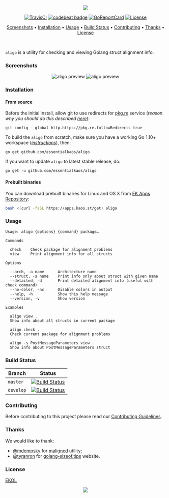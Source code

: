 <p align="center"><a href="#readme"><img src="https://gh.kaos.st/aligo.svg"/></a></p>

<p align="center">
  <a href="https://travis-ci.com/essentialkaos/aligo"><img src="https://travis-ci.com/essentialkaos/aligo.svg?branch=master" alt="TravisCI" /></a>
  <a href="https://codebeat.co/projects/github-com-essentialkaos-aligo-master"><img alt="codebeat badge" src="https://codebeat.co/badges/18a359f5-50dd-4bfc-95b2-07dee23d018a" /></a>
  <a href="https://goreportcard.com/report/github.com/essentialkaos/aligo"><img src="https://goreportcard.com/badge/github.com/essentialkaos/aligo" alt="GoReportCard" /></a>
  <a href="https://essentialkaos.com/ekol"><img src="https://gh.kaos.st/ekol.svg" alt="License" /></a>
</p>

<p align="center"><a href="#screenshots">Screenshots</a> • <a href="#installation">Installation</a> • <a href="#usage">Usage</a> • <a href="#build-status">Build Status</a> • <a href="#contributing">Contributing</a> • <a href="#thanks">Thanks</a> • <a href="#license">License</a></p>

<br/>

`aligo` is a utility for checking and viewing Golang struct alignment info.

### Screenshots

<p align="center">
  <img src="https://gh.kaos.st/aligo-1.png" alt="aligo preview">
  <img src="https://gh.kaos.st/aligo-2.png" alt="aligo preview">
</p>

### Installation

#### From source

Before the initial install, allow git to use redirects for [pkg.re](https://github.com/essentialkaos/pkgre) service (_reason why you should do this described [here](https://github.com/essentialkaos/pkgre#git-support)_):

```
git config --global http.https://pkg.re.followRedirects true
```

To build the `aligo` from scratch, make sure you have a working Go 1.10+ workspace (_[instructions](https://golang.org/doc/install)_), then:

```
go get github.com/essentialkaos/aligo
```

If you want to update `aligo` to latest stable release, do:

```
go get -u github.com/essentialkaos/aligo
```

#### Prebuilt binaries

You can download prebuilt binaries for Linux and OS X from [EK Apps Repository](https://apps.kaos.st/aligo/latest):

```bash
bash <(curl -fsSL https://apps.kaos.st/get) aligo
```

### Usage

```
Usage: aligo {options} {command} package…

Commands

  check    Check package for alignment problems
  view     Print alignment info for all structs

Options

  --arch, -a name      Architecture name
  --struct, -s name    Print info only about struct with given name
  --detailed, -d       Print detailed alignment info (useful with check command)
  --no-color, -nc      Disable colors in output
  --help, -h           Show this help message
  --version, -v        Show version

Examples

  aligo view .
  Show info about all structs in current package

  aligo check .
  Check current package for alignment problems

  aligo -s PostMessageParameters view .
  Show info about PostMessageParameters struct

```

### Build Status

| Branch | Status |
|--------|--------|
| `master` | [![Build Status](https://travis-ci.com/essentialkaos/aligo.svg?branch=master)](https://travis-ci.com/essentialkaos/aligo) |
| `develop` | [![Build Status](https://travis-ci.com/essentialkaos/aligo.svg?branch=develop)](https://travis-ci.com/essentialkaos/aligo) |

### Contributing

Before contributing to this project please read our [Contributing Guidelines](https://github.com/essentialkaos/contributing-guidelines#contributing-guidelines).

### Thanks

We would like to thank:

- [@mdempsky](https://github.com/mdempsky) for [maligned](https://github.com/mdempsky/maligned) utility;
- [@tyranron](https://github.com/tyranron) for [golang-sizeof.tips](http://golang-sizeof.tips/) website.

### License

[EKOL](https://essentialkaos.com/ekol)

<p align="center"><a href="https://essentialkaos.com"><img src="https://gh.kaos.st/ekgh.svg"/></a></p>
